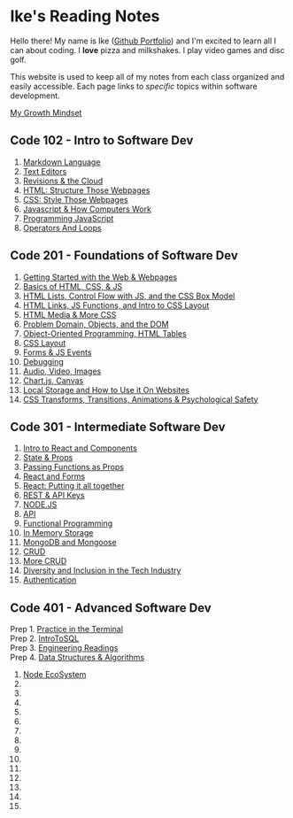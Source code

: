 # Ike's Reading Notes

Hello there! My name is Ike ([Github Portfolio](https://github.com/IkeSteoger)) and I'm excited to learn all I can about coding. I **love** pizza and milkshakes. I play video games and disc golf.

This website is used to keep all of my notes from each class organized and easily accessible. Each page links to *specific* topics within software development.

[My Growth Mindset](/GrowthMindset.md)

## Code 102 - Intro to Software Dev

1. [Markdown Language](/102/read01.md)
2. [Text Editors](/102/read02.md)
3. [Revisions & the Cloud](/102/read03.md)
4. [HTML: Structure Those Webpages](/102/read04.md)
5. [CSS: Style Those Webpages](/102/read05.md)
6. [Javascript & How Computers Work](/102/read06.md)
7. [Programming JavaScript](/102/read07.md)
8. [Operators And Loops](/102/read08.md)

## Code 201 - Foundations of Software Dev

1. [Getting Started with the Web & Webpages](/201/read201.md)
2. [Basics of HTML, CSS, & JS](/201/read202.md)
3. [HTML Lists, Control Flow with JS, and the CSS Box Model](/201/read203.md)
4. [HTML Links, JS Functions, and Intro to CSS Layout](/201/read204.md)
5. [HTML Media & More CSS](/201/read205.md)
6. [Problem Domain, Objects, and the DOM](/201/read206.md)
7. [Object-Oriented Programming, HTML Tables](/201/read207.md)
8. [CSS Layout](/201/read208.md)
9. [Forms & JS Events](/201/read209.md)
10. [Debugging](/201/read210.md)
11. [Audio, Video, Images](/201/read211.md)
12. [Chart.js, Canvas](/201/read212.md)
13. [Local Storage and How to Use it On Websites](/201/read213.md)
14. [CSS Transforms, Transitions, Animations & Psychological Safety](/201/read214.md)

## Code 301 - Intermediate Software Dev

1. [Intro to React and Components](/301/read301.md)
2. [State & Props](/301/read302.md)
3. [Passing Functions as Props](/301/read303.md)
4. [React and Forms](/301/read304.md)
5. [React: Putting it all together](/301/read305.md)
6. [REST & API Keys](/301/read306.md)
7. [NODE.JS](/301/read307.md)
8. [API](/301/read308.md)
9. [Functional Programming](/301/read309.md)
10. [In Memory Storage](/301/read310.md)
11. [MongoDB and Mongoose](/301/read311.md)
12. [CRUD](/301/read312.md)
13. [More CRUD](/301/read313.md)
14. [Diversity and Inclusion in the Tech Industry](/301/read314.md)
15. [Authentication](/301/read315.md)

## Code 401 - Advanced Software Dev

Prep 1. [Practice in the Terminal](/401/terminalPractice.md)  
Prep 2. [IntroToSQL](/401/introToSQL.md)  
Prep 3. [Engineering Readings](/401/engineeringReadings.md)  
Prep 4. [Data Structures & Algorithms](/401/dataStructuresAndAlgorithms.md)

1. [Node EcoSystem](/401/read401.md)
2. [](/401/read402.md)
3. [](/401/read403.md)
4. [](/401/read404.md)
5. [](/401/read405.md)
6. [](/401/read406.md)
7. [](/401/read407.md)
8. [](/401/read408.md)
9. [](/401/read409.md)
10. [](/401/read410.md)
11. [](/401/read411.md)
12. [](/401/read412.md)
13. [](/401/read413.md)
14. [](/401/read414.md)
15. [](/401/read415.md)
